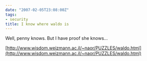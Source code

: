 ```yaml
---
date: "2007-02-05T23:08:00Z"
tags:
- security
title: I know where waldo is
---
```


Well, penny knows. But I have proof she knows...

[http://www.wisdom.weizmann.ac.il/~naor/PUZZLES/waldo.html](http://www.wisdom.weizmann.ac.il/~naor/PUZZLES/waldo.html)
